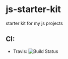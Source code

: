 # js-starter-kit
starter kit for my js projects

## CI:
+ Travis: <img src="https://travis-ci.org/mateusz-warzyc/js-starter-kit.svg?branch=master" alt="Build Status" />
